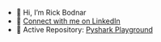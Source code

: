 - 👋 Hi, I’m Rick Bodnar
- 🔗 [Connect with me on LinkedIn](https://www.linkedin.com/in/rick-bodnar-phd-ccna-2480971b/)
- 📂 Active Repository: [Pyshark Playground](https://github.com/rbodnar75/pyshark-playground)
<!---
- 👋 Hi, I’m @rbodnar75
- 👀 I’m interested in ...
- 🌱 I’m currently learning ...
- 💞️ I’m looking to collaborate on ...
- 📫 How to reach me ...

--->
<!---
rbodnar75/rbodnar75 is a ✨ special ✨ repository because its `README.md` (this file) appears on your GitHub profile.
You can click the Preview link to take a look at your changes.
--->

